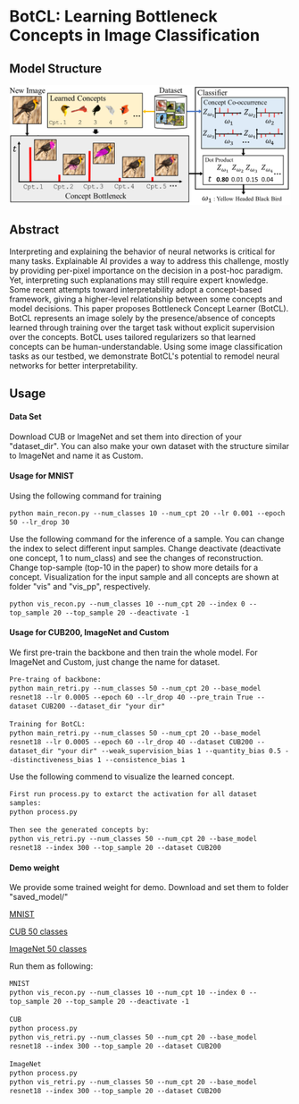 # BotCL: Learning Bottleneck Concepts in Image Classification

## Model Structure
![Structure Figure](figs/overview.png)

## Abstract
Interpreting and explaining the behavior of neural networks is critical for many tasks. Explainable AI provides a way to address this challenge, mostly by providing per-pixel importance on the decision in a post-hoc paradigm. Yet, interpreting such explanations may still require expert knowledge. Some recent attempts toward interpretability adopt a concept-based framework, giving a higher-level relationship between some concepts and model decisions. This paper proposes Bottleneck Concept Learner (BotCL). BotCL represents an image solely by the presence/absence of concepts learned through training over the target task without explicit supervision over the concepts. BotCL uses tailored regularizers so that learned concepts can be human-understandable. Using some image classification tasks as our testbed, we demonstrate BotCL's potential to remodel neural networks for better interpretability.

## Usage

#### Data Set
Download CUB or ImageNet and set them into direction of your "dataset_dir". You can also make your own dataset with the structure similar to ImageNet and name it as Custom.

#### Usage for MNIST
Using the following command for training
```
python main_recon.py --num_classes 10 --num_cpt 20 --lr 0.001 --epoch 50 --lr_drop 30
```
Use the following command for the inference of a sample. You can change the index to select different input samples. Change deactivate (deactivate one concept, 1 to num_class) and see the changes of reconstruction. Change top-sample (top-10 in the paper) to show more details for a concept. Visualization for the input sample and all concepts are shown at folder "vis" and "vis_pp", respectively. 
```
python vis_recon.py --num_classes 10 --num_cpt 20 --index 0 --top_sample 20 --top_sample 20 --deactivate -1
```

#### Usage for CUB200, ImageNet and Custom
We first pre-train the backbone and then train the whole model. For ImageNet and Custom, just change the name for dataset.
```
Pre-traing of backbone:
python main_retri.py --num_classes 50 --num_cpt 20 --base_model resnet18 --lr 0.0005 --epoch 60 --lr_drop 40 --pre_train True --dataset CUB200 --dataset_dir "your dir"

Training for BotCL:
python main_retri.py --num_classes 50 --num_cpt 20 --base_model resnet18 --lr 0.0005 --epoch 60 --lr_drop 40 --dataset CUB200 --dataset_dir "your dir" --weak_supervision_bias 1 --quantity_bias 0.5 --distinctiveness_bias 1 --consistence_bias 1
```

Use the following commend to visualize the learned concept.

```
First run process.py to extarct the activation for all dataset samples:
python process.py

Then see the generated concepts by:
python vis_retri.py --num_classes 50 --num_cpt 20 --base_model resnet18 --index 300 --top_sample 20 --dataset CUB200
```

#### Demo weight
We provide some trained weight for demo. Download and set them to folder "saved_model/"

[MNIST](https://drive.google.com/file/d/1wQtsi2jTEoG1k877XNG9cB4njWztlkzn/view?usp=sharing)

[CUB 50 classes](https://drive.google.com/file/d/1XIcTPCCb3uXFOOb_PrNXjJHfMrh--wsy/view?usp=sharing)

[ImageNet 50 classes](https://drive.google.com/file/d/1VSAlC6QftQDUzIAE8WJ6D0tNEaa1niLR/view?usp=sharing)

Run them as following:
```
MNIST
python vis_recon.py --num_classes 10 --num_cpt 10 --index 0 --top_sample 20 --top_sample 20 --deactivate -1

CUB
python process.py
python vis_retri.py --num_classes 50 --num_cpt 20 --base_model resnet18 --index 300 --top_sample 20 --dataset CUB200

ImageNet
python process.py
python vis_retri.py --num_classes 50 --num_cpt 20 --base_model resnet18 --index 300 --top_sample 20 --dataset CUB200
```
